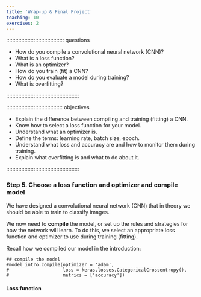 ```yaml
---
title: 'Wrap-up & Final Project'
teaching: 10
exercises: 2
---
```


:::::::::::::::::::::::::::::::::::::: questions 

- How do you compile a convolutional neural network (CNN)?
- What is a loss function?
- What is an optimizer?
- How do you train (fit) a CNN?
- How do you evaluate a model during training?
- What is overfitting?

::::::::::::::::::::::::::::::::::::::::::::::::

::::::::::::::::::::::::::::::::::::: objectives

- Explain the difference between compiling and training (fitting) a CNN.
- Know how to select a loss function for your model.
- Understand what an optimizer is.
- Define the terms: learning rate, batch size, epoch.
- Understand what loss and accuracy are and how to monitor them during training.
- Explain what overfitting is and what to do about it.

::::::::::::::::::::::::::::::::::::::::::::::::

### Step 5. Choose a loss function and optimizer and compile model

We have designed a convolutional neural network (CNN) that in theory we should be able to train to classify images. 

We now need to **compile** the model, or set up the rules and strategies for how the network will learn. To do this, we select an appropriate loss function and optimizer to use during training (fitting). 

Recall how we compiled our model in the introduction:
```
## compile the model
#model_intro.compile(optimizer = 'adam', 
#                    loss = keras.losses.CategoricalCrossentropy(), 
#                    metrics = ['accuracy'])
```              

#### Loss function
